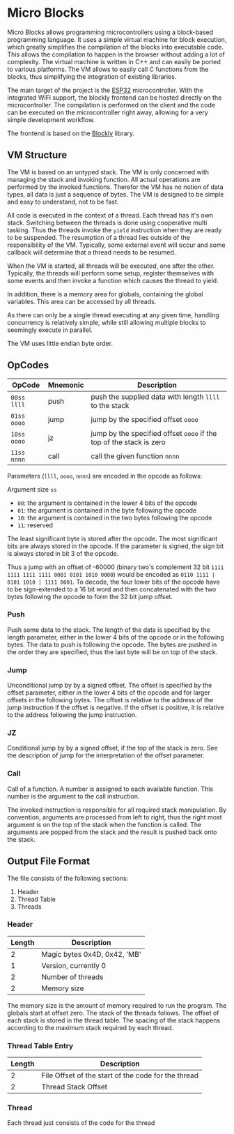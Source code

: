# Micro Blocks

Micro Blocks allows programming microcontrollers using a block-based programming language. It uses a simple virtual machine for block execution, which greatly simplifies the compilation of the blocks into executable code. This allows the compilation to happen in the browser without adding a lot of complexity. The virtual machine is written in C++ and can easily be ported to various platforms. The VM allows to easily call C functions from the blocks, thus simplifying the integration of existing libraries.

The main target of the project is the [ESP32](https://www.espressif.com/en/products/socs/esp32/overview) microcontroller. With the integrated WiFi support, the blockly frontend can be hosted directly on the microcontroller. The compilation is performed on the client and the code can be executed on the microcontroller right away, allowing for a very simple development workflow.

The frontend is based on the [Blockly](https://developers.google.com/blockly/) library.

## VM Structure

The VM is based on an untyped stack. The VM is only concerned with managing the stack and invoking function. All actual operations are performed by the invoked functions. Therefor the VM has no notion of data types, all data is just a sequence of bytes. The VM is designed to be simple and easy to understand, not to be fast.

All code is executed in the context of a thread. Each thread has it's own stack. Switching between the threads is done using cooperative multi tasking. Thus the threads invoke the `yield` instruction when they are ready to be suspended. The resumption of a thread lies outside of the responsibility of the VM. Typically, some external event will occur and some callback will determine that a thread needs to be resumed.

When the VM is started, all threads will be executed, one after the other. Typically, the threads will perform some setup, register themselves with some events and then invoke a function which causes the thread to yield.

In addition, there is a memory area for globals, containing the global variables. This area can be accessed by all threads.

As there can only be a single thread executing at any given time, handling concurrency is relatively simple, while still allowing multiple blocks to seemingly execute in parallel.

The VM uses little endian byte order.

## OpCodes

| OpCode      | Mnemonic | Description                                                         |
| ----------- | -------- | ------------------------------------------------------------------- |
| `00ss llll` | push     | push the supplied data with length `llll` to the stack              |
| `01ss oooo` | jump     | jump by the specified offset `oooo`                                 |
| `10ss oooo` | jz       | jump by the specified offset `oooo` if the top of the stack is zero |
| `11ss nnnn` | call     | call the given function `nnnn`                                      |

Parameters (`llll`, `oooo`, `nnnn`) are encoded in the opcode as follows:

Argument size `ss`

- `00`: the argument is contained in the lower 4 bits of the opcode
- `01`: the argument is contained in the byte following the opcode
- `10`: the argument is contained in the two bytes following the opcode
- `11`: reserved

The least significant byte is stored after the opcode. The most significant bits are always stored in the opcode. If the parameter is signed, the sign bit is always stored in bit 3 of the opcode.

Thus a jump with an offset of -60000 (binary two's complement 32 bit `1111 1111 1111 1111 0001 0101 1010 0000`) would be encoded as `0110 1111 | 0101 1010 | 1111 0001`. To decode, the four lower bits of the opcode have to be sign-extended to a 16 bit word and then concatenated with the two bytes following the opcode to form the 32 bit jump offset.

### Push

Push some data to the stack. The length of the data is specified by the length parameter, either in the lower 4 bits of the opcode or in the following bytes. The data to push is following the opcode. The bytes are pushed in the order they are specified, thus the last byte will be on top of the stack.

### Jump

Unconditional jump by by a signed offset. The offset is specified by the offset parameter, either in the lower 4 bits of the opcode and for larger offsets in the following bytes. The offset is relative to the address of the jump instruction if the offset is negative. If the offset is positive, it is relative to the address following the jump instruction.

### JZ

Conditional jump by by a signed offset, if the top of the stack is zero. See the description of jump for the interpretation of the offset parameter.

### Call

Call of a function. A number is assigned to each available function. This number is the argument to the call instruction.

The invoked instruction is responsible for all required stack manipulation. By convention, arguments are processed from left to right, thus the right most argument is on the top of the stack when the function is called. The arguments are popped from the stack and the result is pushed back onto the stack.

## Output File Format

The file consists of the following sections:

1. Header
1. Thread Table
1. Threads

### Header

| Length | Description                  |
| ------ | ---------------------------- |
| 2      | Magic bytes 0x4D, 0x42, 'MB' |
| 1      | Version, currently 0         |
| 2      | Number of threads            |
| 2      | Memory size                  |

The memory size is the amount of memory required to run the program. The globals start at offset zero. The stack of the threads follows. The offset of each stack is stored in the thread table. The spacing of the stack happens according to the maximum stack required by each thread.

### Thread Table Entry

| Length | Description                                         |
| ------ | --------------------------------------------------- |
| 2      | File Offset of the start of the code for the thread |
| 2      | Thread Stack Offset                                 |

### Thread

Each thread just consists of the code for the thread
